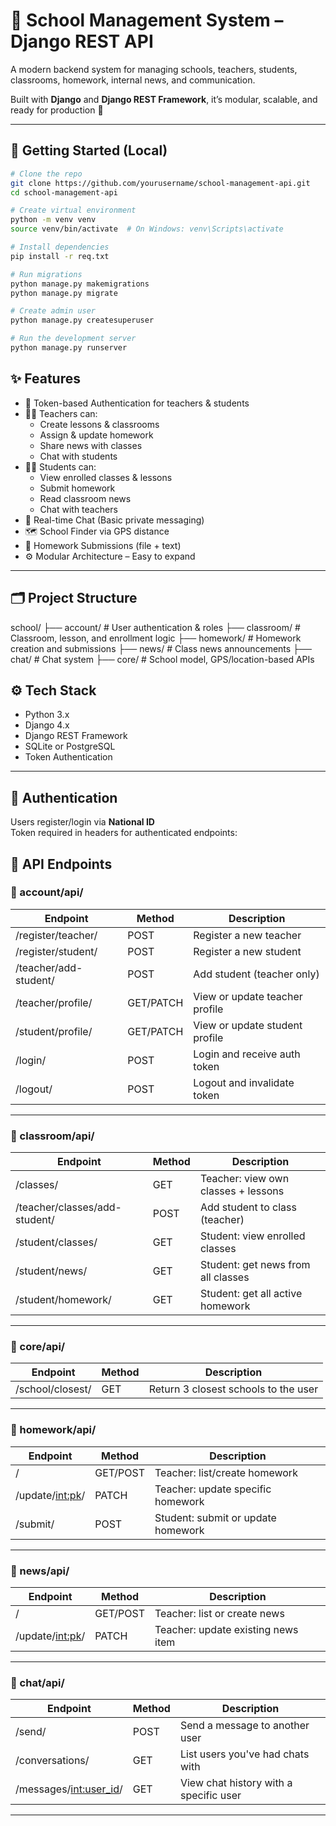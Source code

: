 # 🏫 School Management System – Django REST API

A modern backend system for managing schools, teachers, students, classrooms, homework, internal news, and communication.

Built with **Django** and **Django REST Framework**, it’s modular, scalable, and ready for production 🚀

---
## 🚀 Getting Started (Local)

```bash
# Clone the repo
git clone https://github.com/yourusername/school-management-api.git
cd school-management-api

# Create virtual environment
python -m venv venv
source venv/bin/activate  # On Windows: venv\Scripts\activate

# Install dependencies
pip install -r req.txt

# Run migrations
python manage.py makemigrations
python manage.py migrate

# Create admin user
python manage.py createsuperuser

# Run the development server
python manage.py runserver

```

## ✨ Features

- 🔐 Token-based Authentication for teachers & students  
- 🧑‍🏫 Teachers can:  
  - Create lessons & classrooms  
  - Assign & update homework  
  - Share news with classes  
  - Chat with students  
- 👩‍🎓 Students can:  
  - View enrolled classes & lessons  
  - Submit homework  
  - Read classroom news  
  - Chat with teachers  
- 💬 Real-time Chat (Basic private messaging)  
- 🗺️ School Finder via GPS distance  
- 📁 Homework Submissions (file + text)  
- ⚙️ Modular Architecture – Easy to expand  

---

## 🗂️ Project Structure

school/
├── account/ # User authentication & roles
├── classroom/ # Classroom, lesson, and enrollment logic
├── homework/ # Homework creation and submissions
├── news/ # Class news announcements
├── chat/ # Chat system
├── core/ # School model, GPS/location-based APIs


## ⚙️ Tech Stack

- Python 3.x  
- Django 4.x  
- Django REST Framework  
- SQLite or PostgreSQL  
- Token Authentication  

---

## 🔑 Authentication

Users register/login via **National ID**  
Token required in headers for authenticated endpoints:


## 📌 API Endpoints

### 👤 account/api/

| Endpoint                  | Method     | Description                        |
|--------------------------|------------|------------------------------------|
| /register/teacher/       | POST       | Register a new teacher             |
| /register/student/       | POST       | Register a new student             |
| /teacher/add-student/    | POST       | Add student (teacher only)         |
| /teacher/profile/        | GET/PATCH  | View or update teacher profile     |
| /student/profile/        | GET/PATCH  | View or update student profile     |
| /login/                  | POST       | Login and receive auth token       |
| /logout/                 | POST       | Logout and invalidate token        |

---

### 🏫 classroom/api/

| Endpoint                        | Method     | Description                             |
|---------------------------------|------------|-----------------------------------------|
| /classes/                       | GET        | Teacher: view own classes + lessons     |
| /teacher/classes/add-student/   | POST       | Add student to class (teacher)          |
| /student/classes/               | GET        | Student: view enrolled classes          |
| /student/news/                  | GET        | Student: get news from all classes      |
| /student/homework/              | GET        | Student: get all active homework        |

---

### 📍 core/api/

| Endpoint            | Method     | Description                             |
|---------------------|------------|-----------------------------------------|
| /school/closest/    | GET        | Return 3 closest schools to the user    |

---

### 📘 homework/api/

| Endpoint               | Method     | Description                             |
|------------------------|------------|-----------------------------------------|
| /                      | GET/POST   | Teacher: list/create homework           |
| /update/<int:pk>/      | PATCH      | Teacher: update specific homework       |
| /submit/               | POST       | Student: submit or update homework      |

---

### 📰 news/api/

| Endpoint            | Method     | Description                             |
|---------------------|------------|-----------------------------------------|
| /                   | GET/POST   | Teacher: list or create news            |
| /update/<int:pk>/   | PATCH      | Teacher: update existing news item      |

---

### 💬 chat/api/

| Endpoint                 | Method     | Description                             |
|--------------------------|------------|-----------------------------------------|
| /send/                   | POST       | Send a message to another user          |
| /conversations/          | GET        | List users you've had chats with        |
| /messages/<int:user_id>/ | GET        | View chat history with a specific user  |

---

